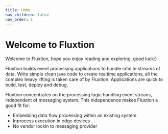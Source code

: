 ```yaml
---
title: Home
has_children: false
nav_order: 1
---
```


# Welcome to Fluxtion
Welcome to Fluxtion, hope you enjoy reading and exploring, good luck:) 

Fluxtion builds event processing applications to handle infinite streams of data. Write simple clean java code to create realtime applications, all the complex heavy lifting is taken care of by Fluxtion. Applications are quick to build, test, deploy and debug.

Fluxtion concentrates on the processing logic handling event streans, independent of messaging system. This independence makes Fluxtion a good fit for:

-  Embedding data flow processing within an existing system
-  Inprocess execution in edge devices
-  No vendor lockin to messaging provider


